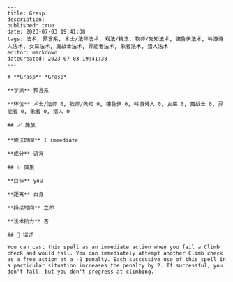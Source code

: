 
    ---
    title: Grasp
    description: 
    published: true
    date: 2023-07-03 19:41:38
    tags: 法术, 预言系, 术士/法师法术, 戏法/祷念, 牧师/先知法术, 德鲁伊法术, 吟游诗人法术, 女巫法术, 魔战士法术, 异能者法术, 歌者法术, 猎人法术
    editor: markdown
    dateCreated: 2023-07-03 19:41:38
    ---

    # **Grasp** *Grasp*

    **学派** 预言系 

    **环位** 术士/法师 0, 牧师/先知 0, 德鲁伊 0, 吟游诗人 0, 女巫 0, 魔战士 0, 异能者 0, 歌者 0, 猎人 0

    ## 🪄 施放

    **施法时间** 1 immediate

    **成分** 语言

    ## ✨ 效果 

    **目标** you 

    **距离** 自身  

    **持续时间** 立即 

    **法术抗力** 否

    ## 📖 描述

    You can cast this spell as an immediate action when you fail a Climb check and would fall. You can immediately attempt another Climb check as a free action at a -2 penalty. Each successive use of this spell in a particular situation increases the penalty by 2. If successful, you don't fall, but you don't progress at climbing.
    